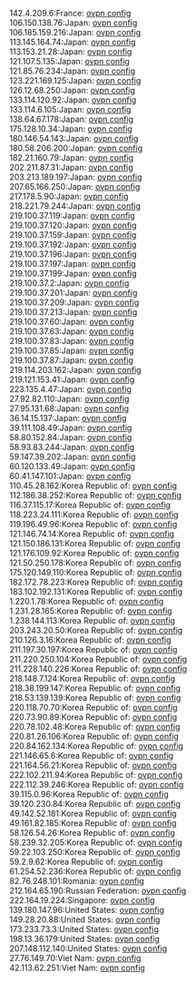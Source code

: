 142.4.209.6:France: [ovpn config](vpn/142_4_209_6.ovpn)  
106.150.138.76:Japan: [ovpn config](vpn/106_150_138_76.ovpn)  
106.185.159.216:Japan: [ovpn config](vpn/106_185_159_216.ovpn)  
113.145.164.74:Japan: [ovpn config](vpn/113_145_164_74.ovpn)  
113.153.21.28:Japan: [ovpn config](vpn/113_153_21_28.ovpn)  
121.107.5.135:Japan: [ovpn config](vpn/121_107_5_135.ovpn)  
121.85.76.234:Japan: [ovpn config](vpn/121_85_76_234.ovpn)  
123.221.169.125:Japan: [ovpn config](vpn/123_221_169_125.ovpn)  
126.12.68.250:Japan: [ovpn config](vpn/126_12_68_250.ovpn)  
133.114.120.92:Japan: [ovpn config](vpn/133_114_120_92.ovpn)  
133.114.6.105:Japan: [ovpn config](vpn/133_114_6_105.ovpn)  
138.64.67.178:Japan: [ovpn config](vpn/138_64_67_178.ovpn)  
175.128.10.34:Japan: [ovpn config](vpn/175_128_10_34.ovpn)  
180.146.54.143:Japan: [ovpn config](vpn/180_146_54_143.ovpn)  
180.58.206.200:Japan: [ovpn config](vpn/180_58_206_200.ovpn)  
182.21.160.79:Japan: [ovpn config](vpn/182_21_160_79.ovpn)  
202.211.87.31:Japan: [ovpn config](vpn/202_211_87_31.ovpn)  
203.213.189.197:Japan: [ovpn config](vpn/203_213_189_197.ovpn)  
207.65.166.250:Japan: [ovpn config](vpn/207_65_166_250.ovpn)  
217.178.5.90:Japan: [ovpn config](vpn/217_178_5_90.ovpn)  
218.221.79.244:Japan: [ovpn config](vpn/218_221_79_244.ovpn)  
219.100.37.119:Japan: [ovpn config](vpn/219_100_37_119.ovpn)  
219.100.37.120:Japan: [ovpn config](vpn/219_100_37_120.ovpn)  
219.100.37.159:Japan: [ovpn config](vpn/219_100_37_159.ovpn)  
219.100.37.192:Japan: [ovpn config](vpn/219_100_37_192.ovpn)  
219.100.37.196:Japan: [ovpn config](vpn/219_100_37_196.ovpn)  
219.100.37.197:Japan: [ovpn config](vpn/219_100_37_197.ovpn)  
219.100.37.199:Japan: [ovpn config](vpn/219_100_37_199.ovpn)  
219.100.37.2:Japan: [ovpn config](vpn/219_100_37_2.ovpn)  
219.100.37.201:Japan: [ovpn config](vpn/219_100_37_201.ovpn)  
219.100.37.209:Japan: [ovpn config](vpn/219_100_37_209.ovpn)  
219.100.37.213:Japan: [ovpn config](vpn/219_100_37_213.ovpn)  
219.100.37.60:Japan: [ovpn config](vpn/219_100_37_60.ovpn)  
219.100.37.63:Japan: [ovpn config](vpn/219_100_37_63.ovpn)  
219.100.37.83:Japan: [ovpn config](vpn/219_100_37_83.ovpn)  
219.100.37.85:Japan: [ovpn config](vpn/219_100_37_85.ovpn)  
219.100.37.87:Japan: [ovpn config](vpn/219_100_37_87.ovpn)  
219.114.203.162:Japan: [ovpn config](vpn/219_114_203_162.ovpn)  
219.121.153.41:Japan: [ovpn config](vpn/219_121_153_41.ovpn)  
223.135.4.47:Japan: [ovpn config](vpn/223_135_4_47.ovpn)  
27.92.82.110:Japan: [ovpn config](vpn/27_92_82_110.ovpn)  
27.95.131.68:Japan: [ovpn config](vpn/27_95_131_68.ovpn)  
36.14.15.137:Japan: [ovpn config](vpn/36_14_15_137.ovpn)  
39.111.108.49:Japan: [ovpn config](vpn/39_111_108_49.ovpn)  
58.80.152.84:Japan: [ovpn config](vpn/58_80_152_84.ovpn)  
58.93.83.244:Japan: [ovpn config](vpn/58_93_83_244.ovpn)  
59.147.39.202:Japan: [ovpn config](vpn/59_147_39_202.ovpn)  
60.120.133.49:Japan: [ovpn config](vpn/60_120_133_49.ovpn)  
60.41.147.101:Japan: [ovpn config](vpn/60_41_147_101.ovpn)  
110.45.28.162:Korea Republic of: [ovpn config](vpn/110_45_28_162.ovpn)  
112.186.38.252:Korea Republic of: [ovpn config](vpn/112_186_38_252.ovpn)  
116.37.115.17:Korea Republic of: [ovpn config](vpn/116_37_115_17.ovpn)  
118.223.24.111:Korea Republic of: [ovpn config](vpn/118_223_24_111.ovpn)  
119.196.49.96:Korea Republic of: [ovpn config](vpn/119_196_49_96.ovpn)  
121.146.74.14:Korea Republic of: [ovpn config](vpn/121_146_74_14.ovpn)  
121.150.186.131:Korea Republic of: [ovpn config](vpn/121_150_186_131.ovpn)  
121.176.109.92:Korea Republic of: [ovpn config](vpn/121_176_109_92.ovpn)  
121.50.250.178:Korea Republic of: [ovpn config](vpn/121_50_250_178.ovpn)  
175.120.149.110:Korea Republic of: [ovpn config](vpn/175_120_149_110.ovpn)  
182.172.78.223:Korea Republic of: [ovpn config](vpn/182_172_78_223.ovpn)  
183.102.192.131:Korea Republic of: [ovpn config](vpn/183_102_192_131.ovpn)  
1.220.1.78:Korea Republic of: [ovpn config](vpn/1_220_1_78.ovpn)  
1.231.28.165:Korea Republic of: [ovpn config](vpn/1_231_28_165.ovpn)  
1.238.144.113:Korea Republic of: [ovpn config](vpn/1_238_144_113.ovpn)  
203.243.20.50:Korea Republic of: [ovpn config](vpn/203_243_20_50.ovpn)  
210.126.3.16:Korea Republic of: [ovpn config](vpn/210_126_3_16.ovpn)  
211.197.30.197:Korea Republic of: [ovpn config](vpn/211_197_30_197.ovpn)  
211.220.250.104:Korea Republic of: [ovpn config](vpn/211_220_250_104.ovpn)  
211.228.140.226:Korea Republic of: [ovpn config](vpn/211_228_140_226.ovpn)  
218.148.7.124:Korea Republic of: [ovpn config](vpn/218_148_7_124.ovpn)  
218.38.199.147:Korea Republic of: [ovpn config](vpn/218_38_199_147.ovpn)  
218.53.139.139:Korea Republic of: [ovpn config](vpn/218_53_139_139.ovpn)  
220.118.70.70:Korea Republic of: [ovpn config](vpn/220_118_70_70.ovpn)  
220.73.90.89:Korea Republic of: [ovpn config](vpn/220_73_90_89.ovpn)  
220.78.102.48:Korea Republic of: [ovpn config](vpn/220_78_102_48.ovpn)  
220.81.26.106:Korea Republic of: [ovpn config](vpn/220_81_26_106.ovpn)  
220.84.162.134:Korea Republic of: [ovpn config](vpn/220_84_162_134.ovpn)  
221.146.65.6:Korea Republic of: [ovpn config](vpn/221_146_65_6.ovpn)  
221.164.56.21:Korea Republic of: [ovpn config](vpn/221_164_56_21.ovpn)  
222.102.211.94:Korea Republic of: [ovpn config](vpn/222_102_211_94.ovpn)  
222.112.39.246:Korea Republic of: [ovpn config](vpn/222_112_39_246.ovpn)  
39.115.0.96:Korea Republic of: [ovpn config](vpn/39_115_0_96.ovpn)  
39.120.230.84:Korea Republic of: [ovpn config](vpn/39_120_230_84.ovpn)  
49.142.52.181:Korea Republic of: [ovpn config](vpn/49_142_52_181.ovpn)  
49.161.82.185:Korea Republic of: [ovpn config](vpn/49_161_82_185.ovpn)  
58.126.54.26:Korea Republic of: [ovpn config](vpn/58_126_54_26.ovpn)  
58.239.32.205:Korea Republic of: [ovpn config](vpn/58_239_32_205.ovpn)  
59.22.103.250:Korea Republic of: [ovpn config](vpn/59_22_103_250.ovpn)  
59.2.9.62:Korea Republic of: [ovpn config](vpn/59_2_9_62.ovpn)  
61.254.52.236:Korea Republic of: [ovpn config](vpn/61_254_52_236.ovpn)  
82.76.248.101:Romania: [ovpn config](vpn/82_76_248_101.ovpn)  
212.164.65.190:Russian Federation: [ovpn config](vpn/212_164_65_190.ovpn)  
222.164.19.224:Singapore: [ovpn config](vpn/222_164_19_224.ovpn)  
139.180.147.96:United States: [ovpn config](vpn/139_180_147_96.ovpn)  
149.28.20.88:United States: [ovpn config](vpn/149_28_20_88.ovpn)  
173.233.73.3:United States: [ovpn config](vpn/173_233_73_3.ovpn)  
198.13.36.179:United States: [ovpn config](vpn/198_13_36_179.ovpn)  
207.148.112.140:United States: [ovpn config](vpn/207_148_112_140.ovpn)  
27.76.149.70:Viet Nam: [ovpn config](vpn/27_76_149_70.ovpn)  
42.113.62.251:Viet Nam: [ovpn config](vpn/42_113_62_251.ovpn)  
